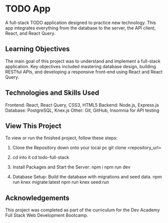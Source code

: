 # TODO App
A full-stack TODO application designed to practice new technology. This app integrates everything from the database to the server, the API client, React, and React Query.

## Learning Objectives
The main goal of this project was to understand and implement a full-stack application. Key objectives included mastering database design, building RESTful APIs, and developing a responsive front-end using React and React Query.

## Technologies and Skills Used
Frontend: React, React Query, CSS3, HTML5
Backend: Node.js, Express.js
Database: PostgreSQL, Knex.js
Other: Git, GitHub, Insomnia for API testing

## View This Project
To view or run the finished project, follow these steps:

1) Clone the Repository down onto your local pc
git clone <repository_url>

2) cd into it
cd todo-full-stack

4) Install Packages and Start the Server:
npm i
npm run dev

6) Database Setup: Build the database with migrations and seed data.
npm run knex migrate:latest
npm run knex seed:run

## Acknowledgements
This project was completed as part of the curriculum for the Dev Academy Full Stack Web Development Bootcamp.
